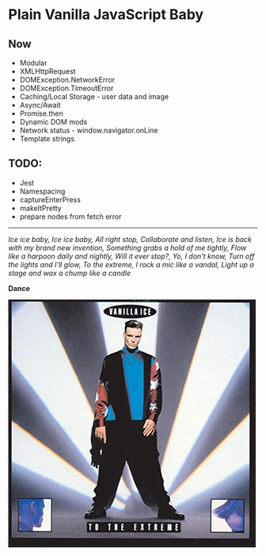 # Plain Vanilla JavaScript Baby

## Now
* Modular
* XMLHttpRequest
* DOMException.NetworkError
* DOMException.TimeoutError
* Caching/Local Storage - user data and image
* Async/Await
* Promise.then
* Dynamic DOM mods
* Network status - window.navigator.onLine
* Template strings

## TODO:

* Jest
* Namespacing
* captureEnterPress
* makeItPretty
* prepare nodes from fetch error

<hr>

*Ice ice baby, Ice ice baby, All right stop, Collaborate and listen, Ice is back with my brand new invention, Something grabs a hold of me tightly, Flow like a harpoon daily and nightly, Will it ever stop?, Yo, I don't know, Turn off the lights and I'll glow, To the extreme, I rock a mic like a vandal, Light up a stage and wax a chump like a candle*

**Dance**

![Vanilla Ice - To The Extreme album cover](vi.jpg)